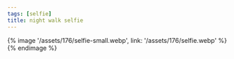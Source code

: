 ```yaml
---
tags: [selfie]
title: night walk selfie
---
```


{% image '/assets/176/selfie-small.webp', link: '/assets/176/selfie.webp' %}{% endimage %}
